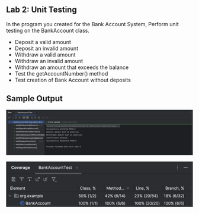 ## Lab 2: Unit Testing

In the program you created for the Bank Account System, Perform unit testing on the BankAccount class.

- Deposit a valid amount 
- Deposit an invalid amount
- Withdraw a valid amount
- Withdraw an invalid amount 
- Withdraw an amount that exceeds the balance 
- Test the getAccountNumber() method 
- Test creation of Bank Account without deposits

## Sample Output
![img.png](img.png)

![img_1.png](img_1.png)
